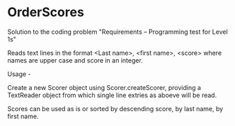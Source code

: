 # OrderScores

Solution to the coding problem "Requirements – Programming test for Level 1s"

Reads text lines in the format \<Last name\>, \<first name\>, \<score\> where names are upper case and score in an integer.

Usage -

Create a new Scorer object using Scorer.createScorer, providing a TextReader object from which single line extries as aboeve will be read.

Scores can be used as is or sorted by descending score, by last name, by first name.
